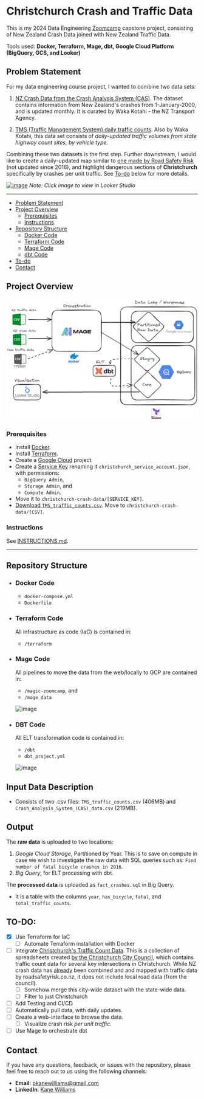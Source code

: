 # Christchurch Crash and Traffic Data
This is my 2024 Data Engineering [Zoomcamp](https://github.com/DataTalksClub/data-engineering-zoomcamp) capstone project, consisting of New Zealand Crash Data joined with New Zealand Traffic Data.

Tools used: **Docker, Terraform, Mage, dbt, Google Cloud Platform (BigQuery, GCS, and Looker)**

## Problem Statement
For my data engineering course project, I wanted to combine two data sets:

 1) [NZ Crash Data from the Crash Analysis System (CAS)](https://catalogue.data.govt.nz/dataset/crash-analysis-system-cas-data5). The dataset contains information from New Zealand's crashes from 1-January-2000, and is updated monthly. It is curated by Waka Kotahi - the NZ Transport Agency. 

 2) [TMS (Traffic Management System) daily traffic counts](https://opendata-nzta.opendata.arcgis.com/datasets/9cb86b342f2d4f228067a7437a7f7313). Also by Waka Kotahi, this data set consists of *daily-updated traffic volumes from state highway count sites, by vehicle type.*

Combining these two datasets is the first step. Further downstream, I would like to create a daily-updated map similar to [one made by Road Safety Risk](https://roadsafetyrisk.co.nz/maps/heat-maps#Canterbury) (not updated since 2016), and highlight dangerous sections of **Christchurch** specifically by crashes per unit traffic. See [To-do](#to-do) below for more details.

[![image](https://github.com/kanewilliams/christchurch-crash-data/assets/5062932/8bfb5a3c-7c30-49c4-9fad-0701f8e9ab7c)](https://lookerstudio.google.com/reporting/d0fc71e5-f3b3-426c-baff-7eb13c9f22c5)
*Note: Click image to view in Looker Studio*

***

  - [Problem Statement](#problem-statement)
  - [Project Overview](#project-overview)
    - [Prerequisites](#prerequisites)
    - [Instructions](#instructions)
  - [Repository Structure](#repository-structure)
    - [Docker Code](#docker-code)
    - [Terraform Code](#terraform-code)
    - [Mage Code](#mage-code)
    - [dbt Code](#dbt-code)
  - [To-do](#to-do)
  - [Contact](#contact)

## Project Overview

![image](misc/overview.png)

### Prerequisites
- Install [Docker](https://www.docker.com/products/docker-desktop/).
- Install [Terraform](https://developer.hashicorp.com/terraform/install).
- Create a [Google Cloud](https://cloud.google.com/?hl=en) project.
- Create a [Service Key](https://cloud.google.com/iam/docs/keys-create-delete) renaming it `christchurch_service_account.json`, with permissions:
  - `BigQuery Admin`,
  - `Storage Admin`, and
  - `Compute Admin`.
- Move it to `christchurch-crash-data/[SERVICE_KEY]`.
- [Download `TMS_traffic_counts.csv`](https://opendata-nzta.opendata.arcgis.com/datasets/9cb86b342f2d4f228067a7437a7f7313). Move to `christchurch-crash-data/[CSV]`.

### Instructions

See [INSTRUCTIONS.md](INSTRUCTIONS.md).

***

## Repository Structure

- ### Docker Code
  - `docker-compose.yml`
  - `Dockerfile`

- ### Terraform Code
  All infrastructure as code (IaC) is contained in:
    - `/terraform`

- ### Mage Code
  All pipelines to move the data from the web/locally to GCP are contained in:
    - `/magic-zoomcamp`, and
    - `/mage_data`
 
  ![image](https://github.com/kanewilliams/christchurch-crash-data/assets/5062932/94be8ea9-9749-4c5d-bc7c-497adda90ecd)

- ### DBT Code
  All ELT transformation code is contained in:
  - `/dbt`
  - `dbt_project.yml`
  
  ![image](https://github.com/kanewilliams/christchurch-crash-data/assets/5062932/8986c355-b14c-4023-bccf-878521748f74)

## Input Data Description

  - Consists of two .csv files: `TMS_traffic_counts.csv` (406MB) and `Crash_Analysis_System_(CAS)_data.csv` (219MB).

## Output

The **raw data** is uploaded to two locations:
1) *Google Cloud Storage*, Partitioned by Year. This is to save on compute in case we wish to investigate the raw data with SQL queries such as: `Find number of fatal bicycle crashes in 2016`.
2) *Big Query*, for ELT processing with dbt.

The **processed data** is uploaded as `fact_crashes.sql` in Big Query.
-  It is a table with the columns `year`, `has_bicycle`, `fatal`, and `total_traffic_counts`.

## TO-DO:

- [x] Use Terraform for IaC
  - [ ] Automate Terraform installation with Docker 
- [ ] Integrate [Christchurch's Traffic Count Data](https://drive.google.com/drive/folders/1dJXE9XieHTazo1JUo67h8M0rPMYl7gZe). This is a collection of spreadsheets created [by the Christchurch City Council](https://ccc.govt.nz/transport/improving-our-transport-and-roads/traffic-count-data), which contains traffic count data for several key intersections in Christchurch. While NZ crash data has [already](https://roadsafetyrisk.co.nz/maps/heat-maps#Canterbury) been combined and and mapped with traffic data by roadsafetyrisk.co.nz, it does not include local road data (from the council).
  - [ ] Somehow merge this city-wide dataset with the state-wide data.
  - [ ] Filter to just Christchurch
- [ ] Add Testing and CI/CD
- [ ] Automatically pull data, with daily updates.
- [ ] Create a web-interface to browse the data.
  - [ ] Visualize crash risk *per unit traffic*.
- [ ] Use Mage to orchestrate dbt

## Contact

If you have any questions, feedback, or issues with the repository, please feel free to reach out to us using the following channels:

- **Email**: pkanewilliams@gmail.com
- **LinkedIn**: [Kane Williams](https://www.linkedin.com/in/kane-williams01/)

